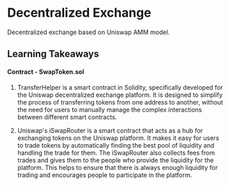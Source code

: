 # Decentralized Exchange

Decentralized exchange based on Uniswap AMM model.

## Learning Takeaways

#### Contract - SwapToken.sol

1. TransferHelper is a smart contract in Solidity, specifically developed for the Uniswap decentralized exchange platform. It is designed to simplify the process of transferring tokens from one address to another, without the need for users to manually manage the complex interactions between different smart contracts.

2. Uniswap's iSwapRouter is a smart contract that acts as a hub for exchanging tokens on the Uniswap platform. It makes it easy for users to trade tokens by automatically finding the best pool of liquidity and handling the trade for them. The iSwapRouter also collects fees from trades and gives them to the people who provide the liquidity for the platform. This helps to ensure that there is always enough liquidity for trading and encourages people to participate in the platform.
